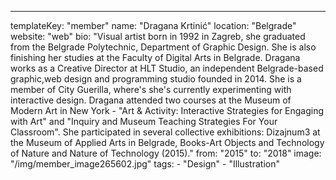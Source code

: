 ---
  templateKey: "member"
  name: "Dragana Krtinić"
  location: "Belgrade"
  website: "web"
  bio: "Visual artist born in 1992 in Zagreb, she graduated from the Belgrade Polytechnic, Department of Graphic Design. She is also finishing her studies at the Faculty of Digital Arts in Belgrade. Dragana works as a Creative Director at HLT Studio, an independent Belgrade-based graphic,web design and programming studio founded in 2014. She is a member of City Guerilla, where's she's currently experimenting with interactive design. Dragana attended two courses at the Museum of Modern Art in New York - \"Art & Activity: Interactive Strategies for Engaging with Art\" and \"Inquiry and Museum Teaching Strategies For Your Classroom\". She participated in several collective exhibitions: Dizajnum3 at the Museum of Applied Arts in Belgrade, Books-Art Objects and Technology of Nature and Nature of Technology (2015)."
  from: "2015"
  to: "2018"
  image: "/img/member_image265602.jpg"
  tags: 
    - "Design"
    - "Illustration"
